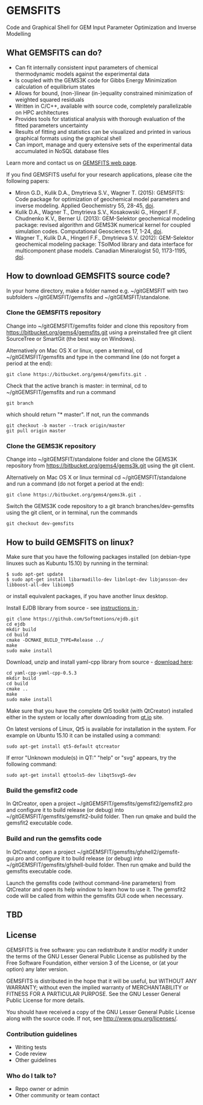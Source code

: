 # GEMSFITS #

Code and Graphical Shell for GEM Input Parameter Optimization and Inverse Modelling

## What GEMSFITS can do? ##

* Can fit internally consistent input parameters of chemical thermodynamic models against the experimental data
* Is coupled with the GEMS3K code for Gibbs Energy Minimization calculation of equilibrium states
* Allows for bound, (non-)linear (in-)equality constrained minimization of weighted squared residuals
* Written in C/C++, available with source code, completely parallelizable on HPC architectures
* Provides tools for statistical analysis with thorough evaluation of the fitted parameters uncertainty
* Results of fitting and statistics can be visualized and printed in various graphical formats using the graphical shell
* Can import, manage and query extensive sets of the experimental data accumulated in NoSQL database files

Learn more and contact us on [GEMSFITS web page](http://gems.web.psi.ch/GEMSFITS).

If you find GEMSFITS useful for your research applications, please cite the following papers:

* Miron G.D., Kulik D.A., Dmytrieva S.V., Wagner T. (2015): GEMSFITS: Code package for optimization of geochemical model parameters and inverse modeling. Applied Geochemistry 55, 28-45, [doi](http://dx.doi.org/10.1016/j.apgeochem.2014.10.013).
* Kulik D.A., Wagner T., Dmytrieva S.V., Kosakowski G., Hingerl F.F., Chudnenko K.V., Berner U. (2013): GEM-Selektor geochemical modeling package: revised algorithm and GEMS3K numerical kernel for coupled simulation codes. Computational Geosciences 17, 1-24, [doi](http://dx.doi.org/10.1007/s10596-012-9310-6).
* Wagner T., Kulik D.A., Hingerl F.F., Dmytrieva S.V. (2012): GEM-Selektor geochemical modeling package: TSolMod library and data interface for multicomponent phase models. Canadian Mineralogist 50, 1173-1195, [doi](http://dx.doi.org/10.3749/canmin.50.5.1173).

## How to download GEMSFITS source code? ##

In your home directory, make a folder named e.g. ~/gitGEMSFIT with two subfolders ~/gitGEMSFIT/gemsfits and ~/gitGEMSFIT/standalone.

### Clone the GEMSFITS repository ###

Change into ~/gitGEMSFIT/gemsfits folder and clone this repository from https://bitbucket.org/gems4/gemsfits.git using a preinstalled free git client SourceTree or SmartGit (the best way on Windows). 

Alternatively on Mac OS X or linux, open a terminal, cd ~/gitGEMSFIT/gemsfits and type in the command line (do not forget a period at the end):
~~~
git clone https://bitbucket.org/gems4/gemsfits.git .
~~~
Check that the active branch is master: in terminal, cd to ~/gitGEMSFIT/gemsfits and run a command 
~~~
git branch 
~~~
which should return "* master". If not, run the commands
~~~
git checkout -b master --track origin/master
git pull origin master
~~~

### Clone the GEMS3K repository ###

Change into ~/gitGEMSFIT/standalone folder and clone the GEMS3K repository from https://bitbucket.org/gems4/gems3k.git using the git client.

Alternatively on Mac OS X or linux terminal cd ~/gitGEMSFIT/standalone and run a command (do not forget a period at the end):
~~~
git clone https://bitbucket.org/gems4/gems3k.git . 
~~~

Switch the GEMS3K code repository to a git branch branches/dev-gemsfits using the git client, or in terminal, run the commands
~~~
git checkout dev-gemsfits
~~~

## How to build GEMSFITS on linux? ##

Make sure that you have the following packages installed (on debian-type linuxes such as Kubuntu 15.10) by running in the terminal:
~~~
$ sudo apt-get update
$ sudo apt-get install libarmadillo-dev libnlopt-dev libjansson-dev libboost-all-dev libiomp5
~~~
or install equivalent packages, if you have another linux desktop.

Install EJDB library from source - see [instructions in ](http://ejdb.org/doc/install/building.html): 

~~~
git clone https://github.com/Softmotions/ejdb.git
cd ejdb
mkdir build
cd build
cmake -DCMAKE_BUILD_TYPE=Release ../
make
sudo make install
~~~

Download, unzip and install yaml-cpp library from source - [download here](https://github.com/jbeder/yaml-cpp/releases/tag/yaml-cpp-0.5.3):

~~~
cd yaml-cpp-yaml-cpp-0.5.3
mkdir build
cd build
cmake ..
make
sudo make install
~~~

Make sure that you have the complete Qt5 toolkit (with QtCreator) installed either in the system or locally after downloading from [qt.io](http://www.qt.io/download/) site. 

On latest versions of Linux, Qt5 is available for installation in the system. For example on Ubuntu 15.10 it can be installed using a command:
~~~
sudo apt-get install qt5-default qtcreator
~~~ 

If error "Unknown module(s) in QT:" "help" or "svg" appears, try the following command:
~~~
sudo apt-get install qttools5-dev libqt5svg5-dev
~~~

### Build the gemsfit2 code ###

In QtCreator, open a project  ~/gitGEMSFIT/gemsfits/gemsfit2/gemsfit2.pro and configure it to build release (or debug) into ~/gitGEMSFIT/gemsfits/gemsfit2-build folder. Then run qmake and build the gemsfit2 executable code. 

### Build and run the gemsfits code ###

In QtCreator, open a project  ~/gitGEMSFIT/gemsfits/gfshell2/gemsfit-gui.pro and configure it to build release (or debug) into ~/gitGEMSFIT/gemsfits/gfshell-build folder. Then run qmake and build the gemsfits executable code.

Launch the gemsfits code (without command-line parameters) from QtCreator and open its help window to learn how to use it. The gemsfit2 code will be called from within the gemsfits GUI code when necessary.

## TBD ###

## License ##

GEMSFITS is free software: you can redistribute it and/or modify it under the terms of the GNU Lesser General Public License as published by
the Free Software Foundation, either version 3 of the License, or (at your option) any later version.

GEMSFITS is distributed in the hope that it will be useful, but WITHOUT ANY WARRANTY; without even the implied warranty of MERCHANTABILITY or FITNESS FOR A PARTICULAR PURPOSE. See the GNU Lesser General Public License for more details.

You should have received a copy of the GNU Lesser General Public License along with the source code. If not, see <http://www.gnu.org/licenses/>.


### Contribution guidelines ###

* Writing tests
* Code review
* Other guidelines

### Who do I talk to? ###

* Repo owner or admin
* Other community or team contact